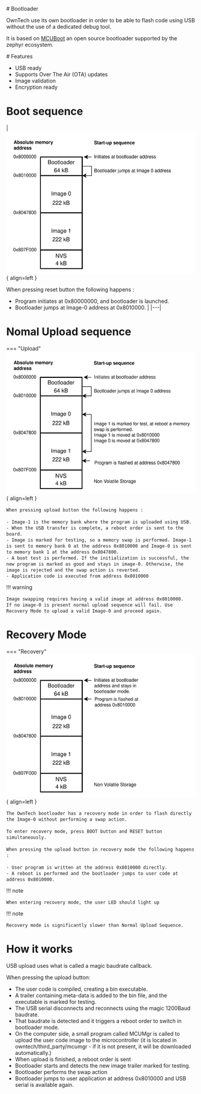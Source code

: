 
# Bootloader

OwnTech use its own bootloader in order to be able to flash code using USB without the use of a dedicated debug tool. 

It is based on [MCUBoot](https://docs.mcuboot.com/) an open source bootloader supported by the zephyr ecosystem. 

# Features

- USB ready
- Supports Over The Air (OTA) updates
- Image validation 
- Encryption ready

# Boot sequence

|  ![Memory_map](bootloader_boot.drawio.svg){ align=left }

When pressing reset button the following happens : 

- Program initiates at 0x80000000, and bootloader is launched.
- Bootloader jumps at Image-0 address at 0x8010000. 
  |
|---|


# Nomal Upload sequence

=== "Upload"
    ![Memory_map](bootloader.drawio.svg){ align=left }

    When pressing upload button the following happens : 

    - Image-1 is the memory bank where the program is uploaded using USB. 
    - When the USB transfer is complete, a reboot order is sent to the board. 
    - Image is marked for testing, so a memory swap is performed. Image-1 is sent to memory bank 0 at the address 0x8010000 and Image-0 is sent to memory bank 1 at the address 0x8047800. 
    - A boot test is performed. If the initialization is successful, the new program is marked as good and stays in image-0. Otherwise, the image is rejected and the swap action is reverted. 
    - Application code is executed from address 0x8010000


!!! warning

    Image swapping requires having a valid image at address 0x8010000. 
    If no image-0 is present normal upload sequence will fail. Use Recovery Mode to upload a valid Image-0 and proceed again.

# Recovery Mode 

=== "Recovery"
    ![Memory_map](bootloader_recovery.drawio.svg){ align=left }

    The OwnTech bootloader has a recovery mode in order to flash directly the Image-0 without performing a swap action. 

    To enter recovery mode, press BOOT button and RESET button simultaneously. 

    When pressing the upload button in recovery mode the following happens : 

    - User program is written at the address 0x8010000 directly. 
    - A reboot is performed and the bootloader jumps to user code at address 0x8010000.

!!! note
    
    When entering recovery mode, the user LED should light up

!!! note
    
    Recovery mode is significantly slower than Normal Upload Sequence.


# How it works

USB upload uses what is called a magic baudrate callback. 

When pressing the upload button:

- The user code is compiled, creating a bin executable.
- A trailer containing meta-data is added to the bin file, and the executable is marked for testing.  
- The USB serial disconnects and reconnects using the magic 1200Baud baudrate. 
- That baudrate is detected and it triggers a reboot order to switch in bootloader mode.
- On the computer side, a small program called MCUMgr is called to upload the user code image to the microcontroller (it is located in owntech/third_party/mcumgr - if it is not present, it will be downloaded automatically.)
- When upload is finished, a reboot order is sent
- Bootloader starts and detects the new image trailer marked for testing.
- Bootloader performs the swap action
- Bootloader jumps to user application at address 0x8010000 and USB serial is available again.